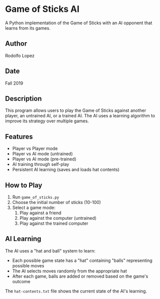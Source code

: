 # Game of Sticks AI

A Python implementation of the Game of Sticks with an AI opponent that learns from its games.

## Author

Rodolfo Lopez

## Date

Fall 2019

## Description

This program allows users to play the Game of Sticks against another player, an untrained AI, or a trained AI. The AI uses a learning algorithm to improve its strategy over multiple games.

## Features

- Player vs Player mode
- Player vs AI mode (untrained)
- Player vs AI mode (pre-trained)
- AI training through self-play
- Persistent AI learning (saves and loads hat contents)

## How to Play

1. Run `game_of_sticks.py`
2. Choose the initial number of sticks (10-100)
3. Select a game mode:
   1. Play against a friend
   2. Play against the computer (untrained)
   3. Play against the trained computer

## AI Learning

The AI uses a "hat and ball" system to learn:

- Each possible game state has a "hat" containing "balls" representing possible moves
- The AI selects moves randomly from the appropriate hat
- After each game, balls are added or removed based on the game's outcome

The `hat-contents.txt` file shows the current state of the AI's learning.
